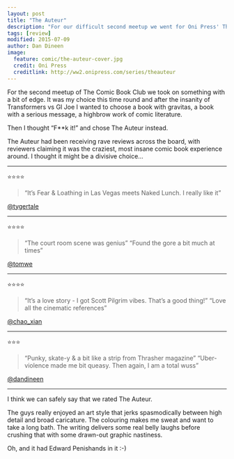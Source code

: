 ```yaml
---
layout: post
title: "The Auteur"
description: "For our difficult second meetup we went for Oni Press' The Auteur"
tags: [review]
modified: 2015-07-09
author: Dan Dineen
image:
  feature: comic/the-auteur-cover.jpg
  credit: Oni Press
  creditlink: http://ww2.onipress.com/series/theauteur
---
```



For the second meetup of The Comic Book Club we took on something with a bit of edge. It was my choice this time round and after the insanity of Transformers vs GI Joe I wanted to choose a book with gravitas, a book with a serious message, a highbrow work of comic literature.

Then I thought “F**k it!” and chose The Auteur instead.

The Auteur had been receiving rave reviews across the board, with reviewers claiming it was the craziest, most insane comic book experience around. I thought it might be a divisive choice…

***

:star::star::star::star:

> “It’s Fear & Loathing in Las Vegas meets Naked Lunch. I really like it”

[@tygertale](https://twitter.com/tygertale)

***

:star::star::star::star:

> “The court room scene was genius”
> “Found the gore a bit much at times”

[@tomwe](https://twitter.com/tomwe/)

***

:star::star::star::star:

> “It’s a love story - I got Scott Pilgrim vibes. That’s a good thing!”
> “Love all the cinematic references”

[@chao_xian](https://twitter.com/chao_xian)

***

:star::star::star:

> “Punky, skate-y & a bit like a strip from Thrasher magazine”
> “Uber-violence made me bit queasy. Then again, I am a total wuss”

[@dandineen](https://twitter.com/dandineen)

***

I think we can safely say that we rated The Auteur.

The guys really enjoyed an art style that jerks spasmodically between high detail and broad caricature. The colouring makes me sweat and want to take a long bath. The writing delivers some real belly laughs before crushing that with some drawn-out graphic nastiness.

Oh, and it had Edward Penishands in it :-)  

